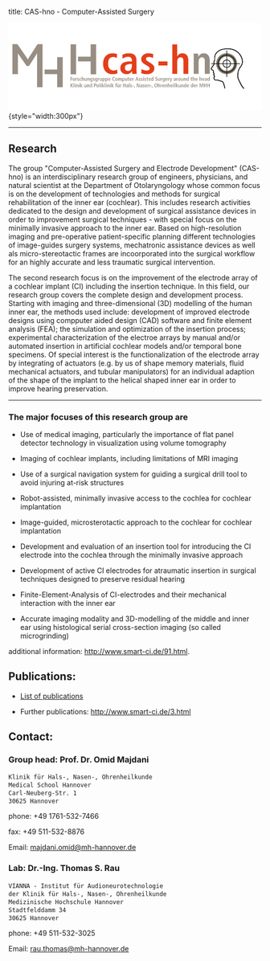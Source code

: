 title: CAS-hno - Computer-Assisted Surgery

![cash-logo](majdani/cas-h.png){style="width:300px"}

- - -


## Research

The group "Computer-Assisted Surgery and Electrode Development" (CAS-hno) is an interdisciplinary research group of engineers, physicians, and natural scientist at the Department of Otolaryngology whose common focus is on the development of technologies and methods for surgical rehabilitation of the inner ear (cochlear). This includes research activities dedicated to the design and development of surgical assistance devices in order to improvement surgical techniques - with special focus on the minimally invasive approach to the inner ear. Based on high-resolution imaging and pre-operative patient-specific planning different technologies of image-guides surgery systems, mechatronic assistance devices as well als micro-stereotactic frames are incoorporated into the surgical workflow for an highly accurate and less traumatic surgical intervention. 

The second  research focus is on the improvement of the electrode array of a cochlear implant (CI) including the insertion technique. In this field, our research group covers the complete design and development process. Starting with imaging and three-dimensional (3D) modelling of the human inner ear, the methods used include: development of improved electrode designs using compputer aided design (CAD) software and finite element analysis (FEA); the simulation and optimization of the insertion process; experimental characterization of the electroe arrays by manual and/or automated insertion in artificial cochlear models and/or temporal bone specimens. Of special interest is the functionalization of the electrode array by integrating of actuators (e.g. by us of shape memory materials, fluid mechanical actuators, and tubular manipulators) for an individual adaption of the shape of the implant to the helical shaped inner ear in order to improve hearing preservation.  

- - - 

### The major focuses of this research group are

-   Use of medical imaging, particularly the importance of flat panel detector technology in visualization using volume tomography

-   Imaging of cochlear implants, including limitations of MRI imaging

-   Use of a surgical navigation system for guiding a surgical drill tool to avoid injuring at-risk structures

-   Robot-assisted, minimally invasive access to the cochlea for cochlear implantation

-   Image-guided, microsterotactic approach to the cochlear for cochlear implantation

-   Development and evaluation of an insertion tool for introducing the CI electrode into the cochlea through the minimally invasive approach

-   Development of active CI electrodes for atraumatic insertion in surgical techniques designed to preserve residual hearing

-   Finite-Element-Analysis of CI-electrodes and their mechanical interaction with the inner ear

-   Accurate imaging modality and 3D-modelling of the middle and inner ear using histological serial cross-section imaging (so called microgrinding)


additional information: <http://www.smart-ci.de/91.html>.



## Publications:

- [List of publications](majdani/publications.md)

- Further publications: <http://www.smart-ci.de/3.html>


## Contact:

### Group head: Prof. Dr. Omid Majdani


    Klinik für Hals-, Nasen-, Ohrenheilkunde
    Medical School Hannover
    Carl-Neuberg-Str. 1
    30625 Hannover

phone: +49 1761-532-7466

fax: +49 511-532-8876

Email: <majdani.omid@mh-hannover.de>

### Lab: Dr.-Ing. Thomas S. Rau

    VIANNA - Institut für Audioneurotechnologie
    der Klinik für Hals-, Nasen-, Ohrenheilkunde
    Medizinische Hochschule Hannover
    Stadtfelddamm 34
    30625 Hannover

phone: +49 511-532-3025

Email: <rau.thomas@mh-hannover.de>


